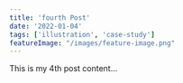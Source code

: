 ```yaml
---
title: 'fourth Post'
date: '2022-01-04'
tags: ['illustration', 'case-study']
featureImage: "/images/feature-image.png"
---
```


This is my 4th post content...
